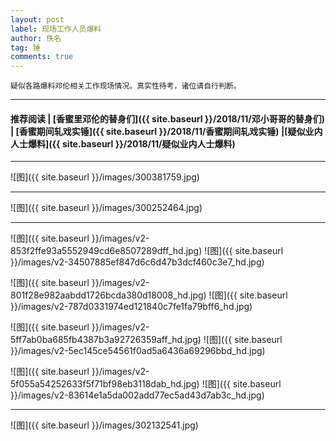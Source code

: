 ```yaml
---
layout: post
label: 现场工作人员爆料
author: 佚名
tag: 锤
comments: true
---
```


    疑似各路爆料邓伦相关工作现场情况。真实性待考，诸位请自行判断。

---

#### 推荐阅读 \| [香蜜里邓伦的替身们]({{ site.baseurl }}/2018/11/邓小哥哥的替身们) \| [香蜜期间轧戏实锤]({{ site.baseurl }}/2018/11/香蜜期间轧戏实锤) \|[疑似业内人士爆料]({{ site.baseurl }}/2018/11/疑似业内人士爆料)

---


<a name="dxjjb"></a>

![图]({{ site.baseurl }}/images/300381759.jpg)

---

![图]({{ site.baseurl }}/images/300252464.jpg)

---

![图]({{ site.baseurl }}/images/v2-853f2ffe93a5552949cd6e8507289dff_hd.jpg)
![图]({{ site.baseurl }}/images/v2-34507885ef847d6c6d47b3dcf460c3e7_hd.jpg)

![图]({{ site.baseurl }}/images/v2-801f28e982aabdd1726bcda380d18008_hd.jpg)
![图]({{ site.baseurl }}/images/v2-787d0331974ed121840c7fe1fa79bff6_hd.jpg)

![图]({{ site.baseurl }}/images/v2-5ff7ab0ba685fb4387b3a92726359aff_hd.jpg)
![图]({{ site.baseurl }}/images/v2-5ec145ce54561f0ad5a6436a69296bbd_hd.jpg)

![图]({{ site.baseurl }}/images/v2-5f055a54252633f5f71bf98eb3118dab_hd.jpg)
![图]({{ site.baseurl }}/images/v2-83614e1a5da002add77ec5ad43d7ab3c_hd.jpg)

---

![图]({{ site.baseurl }}/images/302132541.jpg)


